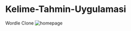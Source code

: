 # Kelime-Tahmin-Uygulamasi
 Wordle Clone
![homepage](https://user-images.githubusercontent.com/70028981/155734333-e1f80a18-1327-49f5-9512-f2dae5c4586c.png)
